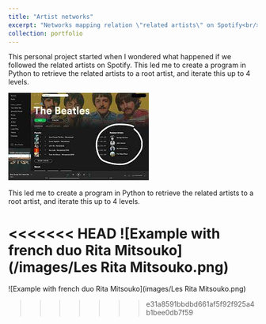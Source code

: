 ```yaml
---
title: "Artist networks"
excerpt: "Networks mapping relation \"related artists\" on Spotify<br/><img src='/images/Les Rita Mitsouko.png'>"
collection: portfolio
---
```


This personal project started when I wondered what happened if we followed the related artists on Spotify. This led me to create a program in Python to retrieve the related artists to a root artist, and iterate this up to 4 levels. 

![Related artists](/images/rel_artists.jpg)

This led me to create a program in Python to retrieve the related artists to a root artist, and iterate this up to 4 levels. 

<<<<<<< HEAD
![Example with french duo Rita Mitsouko](/images/Les Rita Mitsouko.png)
=======
![Example with french duo Rita Mitsouko](images/Les Rita Mitsouko.png)
>>>>>>> e31a8591bbdbd661af5f92f925a4b1bee0db7f59

